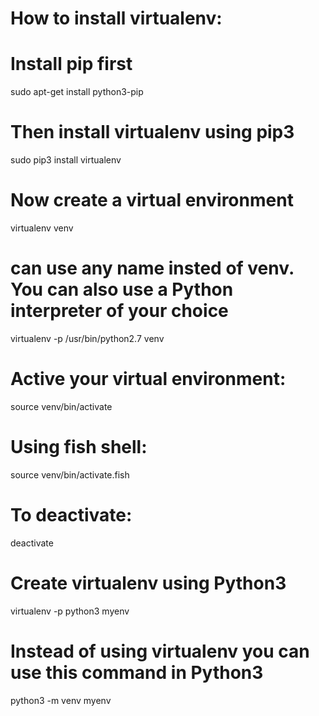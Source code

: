 # How to install virtualenv:

# Install pip first
sudo apt-get install python3-pip

# Then install virtualenv using pip3
sudo pip3 install virtualenv 

# Now create a virtual environment
virtualenv venv 

#  can use any name insted of venv. You can also use a Python interpreter of your choice
virtualenv -p /usr/bin/python2.7 venv

# Active your virtual environment:
source venv/bin/activate

# Using fish shell:
source venv/bin/activate.fish

# To deactivate:
deactivate

# Create virtualenv using Python3
virtualenv -p python3 myenv

# Instead of using virtualenv you can use this command in Python3
python3 -m venv myenv
